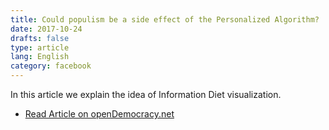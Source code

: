 ```yaml
---
title: Could populism be a side effect of the Personalized Algorithm?
date: 2017-10-24
drafts: false
type: article
lang: English
category: facebook 
---
```



In this article we explain the idea of Information Diet visualization.

- [Read Article on openDemocracy.net](https://www.opendemocracy.net/digitaliberties/claudio-agosti/could-populism-be-side-effect-of-personalized-algorithm)
